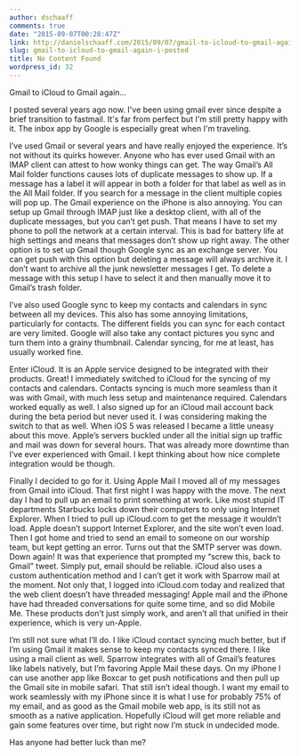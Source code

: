 ```yaml
---
author: dschaaff
comments: true
date: "2015-09-07T00:28:47Z"
link: http://danielschaaff.com/2015/09/07/gmail-to-icloud-to-gmail-again-i-posted/
slug: gmail-to-icloud-to-gmail-again-i-posted
title: No Content Found
wordpress_id: 32
---
```


Gmail to iCloud to Gmail again…





  

I posted several years ago now. I've been using gmail ever since despite a brief transition to fastmail. It's far from perfect but I'm still pretty happy with it. The inbox app by Google is especially great when I'm traveling.





I’ve used Gmail or several years and have really enjoyed the experience.  It’s not without its quirks however.  Anyone who has ever used Gmail with an IMAP client can attest to how wonky things can get.  The way Gmail’s All Mail folder functions causes lots of duplicate messages to show up.  If a message has a label it will appear in both a folder for that label as well as in the All Mail folder.  If you search for a message in the client multiple copies will pop up.  The Gmail experience on the iPhone is also annoying.  You can setup up Gmail through IMAP just like a desktop client, with all of the duplicate messages, but you can’t get push.  That means I have to set my phone to poll the network at a certain interval.  This is bad for battery life at high settings and means that messages don’t show up right away.  The other option is to set up Gmail though Google sync as an exchange server.  You can get push with this option but deleting a message will always archive it.  I don’t want to archive all the junk newsletter messages I get.  To delete a message with this setup I have to select it and then manually move it to Gmail’s trash folder.





I’ve also used Google sync to keep my contacts and calendars in sync between all my devices.  This also has some annoying limitations, particularly for contacts.  The different fields you can sync for each contact are very limited.  Google will also take any contact pictures you sync and turn them into a grainy thumbnail.  Calendar syncing, for me at least, has usually worked fine.





Enter iCloud.  It is an Apple service designed to be integrated with their products.  Great!  I immediately switched to iCloud for the syncing of my contacts and calendars.  Contacts syncing is much more seamless than it was with Gmail, with much less setup and maintenance required.  Calendars worked equally as well.  I also signed up for an iCloud mail account back during the beta period but never used it.  I was considering making the switch to that as well.  When iOS 5 was released I became a little uneasy about this move.  Apple’s servers buckled under all the initial sign up traffic and mail was down for several hours.  That was already more downtime than I’ve ever experienced with Gmail.  I kept thinking about how nice complete integration would be though. 





Finally I decided to go for it.  Using Apple Mail I moved all of my messages from Gmail into iCloud.  That first night I was happy with the move.  The next day I had to pull up an email to print something at work.  Like most stupid IT departments Starbucks locks down their computers to only using Internet Explorer.  When I tried to pull up iCloud.com to get the message it wouldn’t load.  Apple doesn’t support Internet Explorer, and the site won’t even load.  Then I got home and tried to send an email to someone on our worship team, but kept getting an error.  Turns out that the SMTP server was down.  Down again!  It was that experience that prompted my “screw this, back to Gmail” tweet.  Simply put, email should be reliable.  iCloud also uses a custom authentication method and I can’t get it work with Sparrow mail at the moment.  Not only that, I logged into iCloud.com today and realized that the web client doesn’t have threaded messaging!  Apple mail and the iPhone have had threaded conversations for quite some time, and so did Mobile Me.  These products don’t just simply work, and aren’t all that unified in their experience, which is very un-Apple.





I’m still not sure what I’ll do.  I like iCloud contact syncing much better, but if I’m using Gmail it makes sense to keep my contacts synced there.  I like using a mail client as well.  Sparrow integrates with all of Gmail’s features like labels natively, but I’m favoring Apple Mail these days.  On my iPhone I can use another app like Boxcar to get push notifications and then pull up the Gmail site in mobile safari.  That still isn’t ideal though.  I want my email to work seamlessly with my iPhone since it is what I use for probably 75% of my email, and as good as the Gmail mobile web app, is its still not as smooth as a native application.  Hopefully iCloud will get more reliable and gain some features over time, but right now I’m stuck in undecided mode.





Has anyone had better luck than me?
